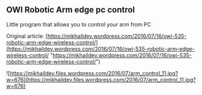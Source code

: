 ## OWI Robotic Arm edge pc control

Little program that allows you to control your arm from PC

Original article: [https://mikhaildev.wordpress.com/2016/07/16/owi-535-robotic-arm-edge-wireless-control/](https://mikhaildev.wordpress.com/2016/07/16/owi-535-robotic-arm-edge-wireless-control/ "https://mikhaildev.wordpress.com/2016/07/16/owi-535-robotic-arm-edge-wireless-control/")

![https://mikhaildev.files.wordpress.com/2016/07/arm_control_11.jpg?w=676](https://mikhaildev.files.wordpress.com/2016/07/arm_control_11.jpg?w=676)